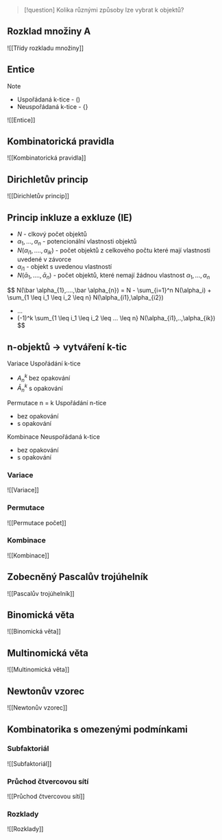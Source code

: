 
> [!question] 
> Kolika různými způsoby lze vybrat k objektů?

## Rozklad množiny A
![[Třídy rozkladu množiny]]


## Entice

> [!note]
>- Uspořádaná k-tice - $()$
>- Neuspořádaná k-tice - $\{\}$

![[Entice]]

## Kombinatorická pravidla
![[Kombinatorická pravidla]]

## Dirichletův princip
![[Dirichletův princip]]

## Princip inkluze a exkluze (IE)

- $N$ - clkový počet objektů
- $\alpha_1, ..., \alpha_n$ - potencionální vlastnosti objektů
- $N(\alpha_{i1},....,\alpha_{ik})$ - počet objektů z celkového počtu které mají vlastnosti uvedené v závorce
- $\alpha_{i1}$ - objekt s uvedenou vlastností
- $N(\bar \alpha_{1},....,\bar \alpha_{n})$ - počet objektů, které nemají žádnou vlastnost $\alpha_1, ...,\alpha_n$

$$
N(\bar \alpha_{1},....,\bar \alpha_{n}) = 
N - 
\sum_{i=1}^n N(\alpha_i) +
\sum_{1 \leq i_1 \leq i_2 \leq n} N(\alpha_{i1},\alpha_{i2})
+ ...
+ (-1)^k \sum_{1 \leq i_1 \leq i_2 \leq ... \leq n} N(\alpha_{i1},..,\alpha_{ik})
$$


## n-objektů -> vytváření k-tic

Variace
Uspořádání k-tice
- $A^k_n$ bez opakování
- $\bar A ^k_n$ s opakování

Permutace
n = k
Uspořádání n-tice
- bez opakování
- s opakování

Kombinace
Neuspořádaná k-tice
- bez opakování
- s opakování

### Variace
![[Variace]]

### Permutace
![[Permutace počet]]

### Kombinace
![[Kombinace]]


## Zobecněný Pascalův trojúhelník
![[Pascalův trojúhelník]]

## Binomická věta
![[Binomická věta]]
## Multinomická věta
![[Multinomická věta]]

## Newtonův vzorec
![[Newtonův vzorec]]

## Kombinatorika s omezenými podmínkami

### Subfaktoriál
![[Subfaktoriál]]

### Průchod čtvercovou sítí
![[Průchod čtvercovou sítí]]
### Rozklady
![[Rozklady]]


